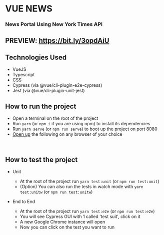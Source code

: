 # **VUE NEWS**

### News Portal Using New York Times API


## PREVIEW: https://bit.ly/3opdAiU

## Technologies Used

-   VueJS
-   Typescript
-   CSS
-   Cypress (via @vue/cli-plugin-e2e-cypress)
-   Jest (via @vue/cli-plugin-unit-jest)

## How to run the project

-   Open a terminal on the root of the project
-   Run `yarn` (or `npm i` if you are using npm) to install its dependencies
-   Run `yarn serve` (or `npm run serve`) to boot up the project on port 8080
-   [Open up](http://localhost:8080/) the following on any browser of your choice

&nbsp;

## How to test the project

-   Unit

    -   At the root of the project run `yarn test:unit` (or `npm run test:unit`)
    -   (Option) You can also run the tests in watch mode with `yarn test:unitw` (or `npm run test:unitw`)

-   End to End

    -   At the root of the project run `yarn test:e2e` (or `npm run test:e2e`)
    -   You will see Cypress GUI with 1 called 'test suit', click on it
    -   A new Google Chrome instance will open
    -   Now you can click on the test you want to run
